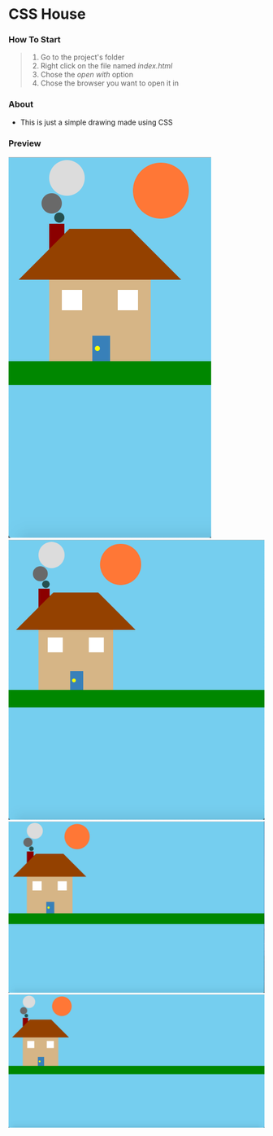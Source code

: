 # CSS House

### How To Start
> 1. Go to the project's folder
> 2. Right click on the file named _index.html_
> 3. Chose the _open with_ option
> 4. Chose the browser you want to open it in

### About
- This is just a simple drawing made using CSS

### Preview
![Screenshot1](./img/Screenshot1.png)
![Screenshot2](./img/Screenshot2.png)
![Screenshot3](./img/Screenshot3.png)
![Screenshot4](./img/Screenshot4.png)